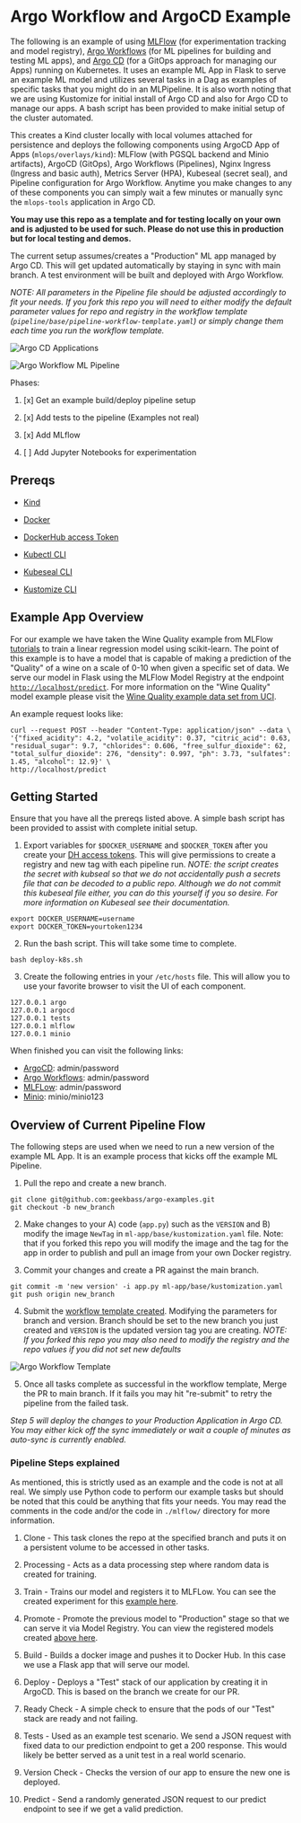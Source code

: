 # Argo Workflow and ArgoCD Example
The following is an example of using [MLFlow](https://mlflow.org/) (for experimentation tracking and model registry), [Argo Workflows](https://argoproj.github.io/argo-workflows/) (for ML pipelines for building and testing ML apps), and [Argo CD](https://argoproj.github.io/argo-cd/)
(for a GitOps approach for managing our Apps) running on Kubernetes. It uses an example ML App in Flask to serve an example ML model and utilizes several tasks in a Dag as examples of specific tasks that you might do in an MLPipeline. It is also worth noting that we are using Kustomize for initial install of Argo CD and also for Argo CD to manage our apps. A bash script has been provided to make initial setup of the cluster automated.

This creates a Kind cluster locally with local volumes attached for persistence and deploys the following components using ArgoCD App of Apps (`mlops/overlays/kind`): MLFlow (with PGSQL backend and Minio artifacts), ArgoCD (GitOps), Argo Workflows (Pipelines), Nginx Ingress (Ingress and basic auth), Metrics Server (HPA), Kubeseal (secret seal), and Pipeline configuration for Argo Workflow. Anytime you make changes to any of these components you can simply wait a few minutes or manually sync the `mlops-tools` application in Argo CD.

**You may use this repo as a template and for testing locally on your own and is adjusted to be used for such. Please do not use this in production but for local testing and demos.**

The current setup assumes/creates a "Production" ML app managed by Argo CD. This will get updated automatically by staying in sync with main branch. A test environment will be built and deployed with Argo Workflow.

*NOTE: All parameters in the Pipeline file should be adjusted accordingly to fit your needs. If you fork this repo you will need to either modify the default parameter values for repo and registry in the workflow template (`pipeline/base/pipeline-workflow-template.yaml`) or simply change them each time you run the workflow template.*

![Argo CD Applications](./images/argocdui.jpg "Argo CD Applications")

![Argo Workflow ML Pipeline](./images/pipeline.jpg "Argo Workflow Template")

Phases:
1) [x] Get an example build/deploy pipeline setup

2) [x] Add tests to the pipeline (Examples not real)

3) [x] Add MLflow 

4) [ ] Add Jupyter Notebooks for experimentation


## Prereqs
 - [Kind](https://kind.sigs.k8s.io/)

 - [Docker](https://www.docker.com/)

 - [DockerHub access Token](https://docs.docker.com/docker-hub/access-tokens/)

 - [Kubectl CLI](https://kubernetes.io/docs/tasks/tools/#kubectl)

 - [Kubeseal CLI](https://github.com/bitnami-labs/sealed-secrets)

 - [Kustomize CLI](https://kustomize.io)

## Example App Overview
For our example we have taken the Wine Quality example from MLFlow [tutorials](https://www.mlflow.org/docs/latest/tutorials-and-examples/tutorial.html) to train a linear regression model using scikit-learn. The point of this example is to have a model that is capable of making a prediction of the "Quality" of a wine on a scale of 0-10 when given a specific set of data. We serve our model in Flask using the MLFlow Model Registry at the endpoint [`http://localhost/predict`](http://localhost/predict). For more information on the "Wine Quality" model example please visit the [Wine Quality example data set from UCI](http://archive.ics.uci.edu/ml/datasets/Wine+Quality).

An example request looks like:
``` 
curl --request POST --header "Content-Type: application/json" --data \
'{"fixed_acidity": 4.2, "volatile_acidity": 0.37, "citric_acid": 0.63, "residual_sugar": 9.7, "chlorides": 0.606, "free_sulfur_dioxide": 62, "total_sulfur_dioxide": 276, "density": 0.997, "ph": 3.73, "sulfates": 1.45, "alcohol": 12.9}' \
http://localhost/predict 

```

## Getting Started
Ensure that you have all the prereqs listed above. A simple bash script has been provided to assist with complete initial setup.

1) Export variables for `$DOCKER_USERNAME` and `$DOCKER_TOKEN` after you create your [DH access tokens](https://docs.docker.com/docker-hub/access-tokens/). This will give permissions to create a registry and new tag with each pipeline run. *NOTE: the script creates the secret with kubseal so that we do not accidentally push a secrets file that can be decoded to a public repo. Although we do not commit this kubeseal file either, you can do this yourself if you so desire. For more information on Kubeseal see their documentation.*
```
export DOCKER_USERNAME=username
export DOCKER_TOKEN=yourtoken1234
```

2) Run the bash script. This will take some time to complete.
```
bash deploy-k8s.sh
```

3) Create the following entries in your `/etc/hosts` file. This will allow you to use your favorite browser to visit the UI of each component. 
```
127.0.0.1 argo
127.0.0.1 argocd
127.0.0.1 tests
127.0.0.1 mlflow
127.0.0.1 minio
```

When finished you can visit the following links:

- [ArgoCD](http://argocd/applications): admin/password
- [Argo Workflows](https://argo/argo/workflows/): admin/password
- [MLFLow](http://mlflow/#/): admin/password
- [Minio](http://minio): minio/minio123

## Overview of Current Pipeline Flow
The following steps are used when we need to run a new version of the example ML App. It is an example process that kicks off the example ML Pipeline.

1) Pull the repo and create a new branch.
``` 
git clone git@github.com:geekbass/argo-examples.git 
git checkout -b new_branch
```

2) Make changes to your A) code (`app.py`) such as the `VERSION` and B) modify the image `NewTag` in `ml-app/base/kustomization.yaml` file. Note: that if you forked this repo you will modify the image and the tag for the app in order to publish and pull an image from your own Docker registry.

3) Commit your changes and create a PR against the main branch.
```
git commit -m 'new version' -i app.py ml-app/base/kustomization.yaml
git push origin new_branch
```

4) Submit the [workflow template created](https://argo/argo/workflow-templates/). Modifying the parameters for branch and version. Branch should be set to the new branch you just created and `VERSION` is the updated version tag you are creating. *NOTE: If you forked this repo you may also need to modify the registry and the repo values if you did not set new defaults*

![Argo Workflow Template](./images/argo-wf-template.jpg)

5) Once all tasks complete as successful in the workflow template, Merge the PR to main branch. If it fails you may hit "re-submit" to retry the pipeline from the failed task.


*Step 5 will deploy the changes to your Production Application in Argo CD. You may either kick off the sync immediately or wait a couple of minutes as auto-sync is currently enabled.*


### Pipeline Steps explained
As mentioned, this is strictly used as an example and the code is not at all real. We simply use Python code to perform our example tasks but should be noted that this could be anything that fits your needs. You may read the comments in the code and/or the code in `./mlflow/` directory for more information.

1) Clone - This task clones the repo at the specified branch and puts it on a persistent volume to be accessed in other tasks.

2) Processing - Acts as a data processing step where random data is created for training.

3) Train - Trains our model and registers it to MLFLow. You can see the created experiment for this [example here](http://mlflow/#/experiments/1).

4) Promote - Promote the previous model to "Production" stage so that we can serve it via Model Registry. You can view the registered models created [above here](http://mlflow/#/models/wine-model).

5) Build - Builds a docker image and pushes it to Docker Hub. In this case we use a Flask app that will serve our model.

6) Deploy - Deploys a "Test" stack of our application by creating it in ArgoCD. This is based on the branch we create for our PR.

7) Ready Check - A simple check to ensure that the pods of our "Test" stack are ready and not failing.

8) Tests - Used as an example test scenario. We send a JSON request with fixed data to our prediction endpoint to get a 200 response. This would likely be better served as a unit test in a real world scenario. 

9) Version Check - Checks the version of our app to ensure the new one is deployed.

10) Predict - Send a randomly generated JSON request to our predict endpoint to see if we get a valid prediction.